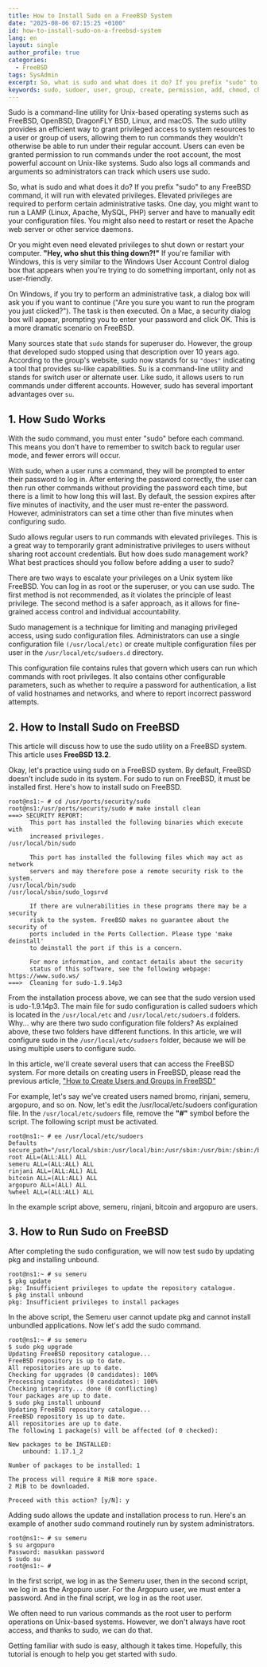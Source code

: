 ```yaml
---
title: How to Install Sudo on a FreeBSD System
date: "2025-08-06 07:15:25 +0100"
id: how-to-install-sudo-on-a-freebsd-system
lang: en
layout: single
author_profile: true
categories:
  - FreeBSD
tags: SysAdmin
excerpt: So, what is sudo and what does it do? If you prefix "sudo" to any FreeBSD command, it will run with elevated privileges. Elevated privileges are required to perform certain administrative tasks. One day
keywords: sudo, sudoer, user, group, create, permission, add, chmod, chown, freebsd, wheel, all
---
```


Sudo is a command-line utility for Unix-based operating systems such as FreeBSD, OpenBSD, DragonFLY BSD, Linux, and macOS. The sudo utility provides an efficient way to grant privileged access to system resources to a user or group of users, allowing them to run commands they wouldn't otherwise be able to run under their regular account. Users can even be granted permission to run commands under the root account, the most powerful account on Unix-like systems. Sudo also logs all commands and arguments so administrators can track which users use sudo.


So, what is sudo and what does it do? If you prefix "sudo" to any FreeBSD command, it will run with elevated privileges. Elevated privileges are required to perform certain administrative tasks. One day, you might want to run a LAMP (Linux, Apache, MySQL, PHP) server and have to manually edit your configuration files. You might also need to restart or reset the Apache web server or other service daemons.

Or you might even need elevated privileges to shut down or restart your computer. **"Hey, who shut this thing down?!"** If you're familiar with Windows, this is very similar to the Windows User Account Control dialog box that appears when you're trying to do something important, only not as user-friendly.

On Windows, if you try to perform an administrative task, a dialog box will ask you if you want to continue ("Are you sure you want to run the program you just clicked?"). The task is then executed. On a Mac, a security dialog box will appear, prompting you to enter your password and click OK. This is a more dramatic scenario on FreeBSD.

Many sources state that `sudo` stands for superuser do. However, the group that developed sudo stopped using that description over 10 years ago. According to the group's website, sudo now stands for su `"does"` indicating a tool that provides su-like capabilities. Su is a command-line utility and stands for switch user or alternate user. Like sudo, it allows users to run commands under different accounts. However, sudo has several important advantages over `su`.

## 1. How Sudo Works

With the sudo command, you must enter "sudo" before each command. This means you don't have to remember to switch back to regular user mode, and fewer errors will occur.

With sudo, when a user runs a command, they will be prompted to enter their password to log in. After entering the password correctly, the user can then run other commands without providing the password each time, but there is a limit to how long this will last. By default, the session expires after five minutes of inactivity, and the user must re-enter the password. However, administrators can set a time other than five minutes when configuring sudo.

Sudo allows regular users to run commands with elevated privileges. This is a great way to temporarily grant administrative privileges to users without sharing root account credentials. But how does sudo management work? What best practices should you follow before adding a user to sudo?

There are two ways to escalate your privileges on a Unix system like FreeBSD. You can log in as root or the superuser, or you can use sudo. The first method is not recommended, as it violates the principle of least privilege. The second method is a safer approach, as it allows for fine-grained access control and individual accountability.

Sudo management is a technique for limiting and managing privileged access, using sudo configuration files. Administrators can use a single configuration file `(/usr/local/etc)` or create multiple configuration files per user in the `/usr/local/etc/sudoers.d` directory.

This configuration file contains rules that govern which users can run which commands with root privileges. It also contains other configurable parameters, such as whether to require a password for authentication, a list of valid hostnames and networks, and where to report incorrect password attempts.

## 2. How to Install Sudo on FreeBSD

This article will discuss how to use the sudo utility on a FreeBSD system. This article uses **FreeBSD 13.2**.

Okay, let's practice using sudo on a FreeBSD system. By default, FreeBSD doesn't include sudo in its system. For sudo to run on FreeBSD, it must be installed first. Here's how to install sudo on FreeBSD.


```
root@ns1:~ # cd /usr/ports/security/sudo
root@ns1:/usr/ports/security/sudo # make install clean
===> SECURITY REPORT: 
      This port has installed the following binaries which execute with
      increased privileges.
/usr/local/bin/sudo

      This port has installed the following files which may act as network
      servers and may therefore pose a remote security risk to the system.
/usr/local/bin/sudo
/usr/local/sbin/sudo_logsrvd

      If there are vulnerabilities in these programs there may be a security
      risk to the system. FreeBSD makes no guarantee about the security of
      ports included in the Ports Collection. Please type 'make deinstall'
      to deinstall the port if this is a concern.

      For more information, and contact details about the security
      status of this software, see the following webpage: 
https://www.sudo.ws/
===>  Cleaning for sudo-1.9.14p3
```

From the installation process above, we can see that the sudo version used is udo-1.9.14p3. The main file for sudo configuration is called sudoers which is located in the `/usr/local/etc` and `/usr/local/etc/sudoers.d` folders. Why... why are there two sudo configuration file folders? As explained above, these two folders have different functions. In this article, we will configure sudo in the `/usr/local/etc/sudoers` folder, because we will be using multiple users to configure sudo.

In this article, we'll create several users that can access the FreeBSD system. For more details on creating users in FreeBSD, please read the previous article, ["How to Create Users and Groups in FreeBSD"](https://unixwinbsd.site/freebsd/how-to-create-users-and-groups-in-freeBSD)

For example, let's say we've created users named bromo, rinjani, semeru, argopuro, and so on. Now, let's edit the /usr/local/etc/sudoers configuration file. In the `/usr/local/etc/sudoers` file, remove the **"#"** symbol before the script. The following script must be activated.


```
root@ns1:~ # ee /usr/local/etc/sudoers
Defaults secure_path="/usr/local/sbin:/usr/local/bin:/usr/sbin:/usr/bin:/sbin:/bin"
root ALL=(ALL:ALL) ALL
semeru ALL=(ALL:ALL) ALL
rinjani ALL=(ALL:ALL) ALL
bitcoin ALL=(ALL:ALL) ALL
argopuro ALL=(ALL) ALL
%wheel ALL=(ALL:ALL) ALL
```

In the example script above, semeru, rinjani, bitcoin and argopuro are users.

## 3. How to Run Sudo on FreeBSD

After completing the sudo configuration, we will now test sudo by updating pkg and installing unbound.


```
root@ns1:~ # su semeru
$ pkg update
pkg: Insufficient privileges to update the repository catalogue.
$ pkg install unbound
pkg: Insufficient privileges to install packages
```

In the above script, the Semeru user cannot update pkg and cannot install unbundled applications. Now let's add the sudo command.

```
root@ns1:~ # su semeru
$ sudo pkg upgrade
Updating FreeBSD repository catalogue...
FreeBSD repository is up to date.
All repositories are up to date.
Checking for upgrades (0 candidates): 100%
Processing candidates (0 candidates): 100%
Checking integrity... done (0 conflicting)
Your packages are up to date.
$ sudo pkg install unbound
Updating FreeBSD repository catalogue...
FreeBSD repository is up to date.
All repositories are up to date.
The following 1 package(s) will be affected (of 0 checked):

New packages to be INSTALLED:
	unbound: 1.17.1_2

Number of packages to be installed: 1

The process will require 8 MiB more space.
2 MiB to be downloaded.

Proceed with this action? [y/N]: y
```

Adding sudo allows the update and installation process to run. Here's an example of another sudo command routinely run by system administrators.

```
root@ns1:~ # su semeru
$ su argopuro
Password: masukkan password
$ sudo su
root@ns1:~ # 
```

In the first script, we log in as the Semeru user, then in the second script, we log in as the Argopuro user. For the Argopuro user, we must enter a password. And in the final script, we log in as the root user.

We often need to run various commands as the root user to perform operations on Unix-based systems. However, we don't always have root access, and thanks to sudo, we can do that.

Getting familiar with sudo is easy, although it takes time. Hopefully, this tutorial is enough to help you get started with sudo.